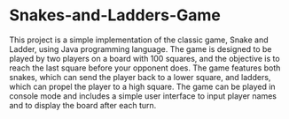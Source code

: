 # Snakes-and-Ladders-Game
This project is a simple implementation of the classic game, Snake and Ladder, using Java 
programming language. The game is designed to be played by two players on a board with 100 
squares, and the objective is to reach the last square before your opponent does. The game
features both snakes, which can send the player back to a lower square, and ladders, which 
can propel the player to a high square. The game can be played in console mode and 
includes a simple user interface to input player names and to display the board after each
turn.
